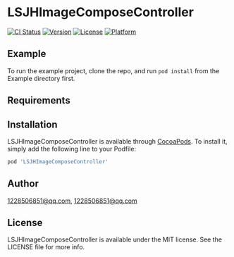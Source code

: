 # LSJHImageComposeController

[![CI Status](https://img.shields.io/travis/1228506851@qq.com/LSJHImageComposeController.svg?style=flat)](https://travis-ci.org/1228506851@qq.com/LSJHImageComposeController)
[![Version](https://img.shields.io/cocoapods/v/LSJHImageComposeController.svg?style=flat)](https://cocoapods.org/pods/LSJHImageComposeController)
[![License](https://img.shields.io/cocoapods/l/LSJHImageComposeController.svg?style=flat)](https://cocoapods.org/pods/LSJHImageComposeController)
[![Platform](https://img.shields.io/cocoapods/p/LSJHImageComposeController.svg?style=flat)](https://cocoapods.org/pods/LSJHImageComposeController)

## Example

To run the example project, clone the repo, and run `pod install` from the Example directory first.

## Requirements

## Installation

LSJHImageComposeController is available through [CocoaPods](https://cocoapods.org). To install
it, simply add the following line to your Podfile:

```ruby
pod 'LSJHImageComposeController'
```

## Author

1228506851@qq.com, 1228506851@qq.com

## License

LSJHImageComposeController is available under the MIT license. See the LICENSE file for more info.
